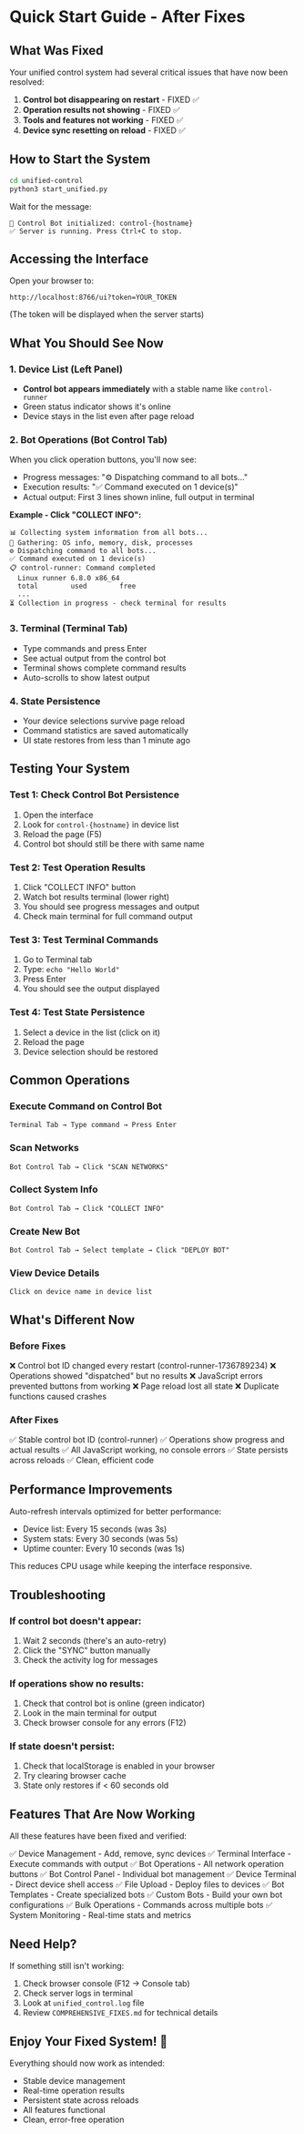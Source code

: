 # Quick Start Guide - After Fixes

## What Was Fixed

Your unified control system had several critical issues that have now been resolved:

1. **Control bot disappearing on restart** - FIXED ✅
2. **Operation results not showing** - FIXED ✅  
3. **Tools and features not working** - FIXED ✅
4. **Device sync resetting on reload** - FIXED ✅

## How to Start the System

```bash
cd unified-control
python3 start_unified.py
```

Wait for the message:
```
🤖 Control Bot initialized: control-{hostname}
✅ Server is running. Press Ctrl+C to stop.
```

## Accessing the Interface

Open your browser to:
```
http://localhost:8766/ui?token=YOUR_TOKEN
```

(The token will be displayed when the server starts)

## What You Should See Now

### 1. Device List (Left Panel)
- **Control bot appears immediately** with a stable name like `control-runner`
- Green status indicator shows it's online
- Device stays in the list even after page reload

### 2. Bot Operations (Bot Control Tab)
When you click operation buttons, you'll now see:
- Progress messages: "⚙️ Dispatching command to all bots..."
- Execution results: "✅ Command executed on 1 device(s)"
- Actual output: First 3 lines shown inline, full output in terminal

**Example - Click "COLLECT INFO":**
```
📊 Collecting system information from all bots...
📡 Gathering: OS info, memory, disk, processes
⚙️ Dispatching command to all bots...
✅ Command executed on 1 device(s)
📋 control-runner: Command completed
  Linux runner 6.8.0 x86_64
  total        used        free
  ...
⏳ Collection in progress - check terminal for results
```

### 3. Terminal (Terminal Tab)
- Type commands and press Enter
- See actual output from the control bot
- Terminal shows complete command results
- Auto-scrolls to show latest output

### 4. State Persistence
- Your device selections survive page reload
- Command statistics are saved automatically
- UI state restores from less than 1 minute ago

## Testing Your System

### Test 1: Check Control Bot Persistence
1. Open the interface
2. Look for `control-{hostname}` in device list
3. Reload the page (F5)
4. Control bot should still be there with same name

### Test 2: Test Operation Results
1. Click "COLLECT INFO" button
2. Watch bot results terminal (lower right)
3. You should see progress messages and output
4. Check main terminal for full command output

### Test 3: Test Terminal Commands
1. Go to Terminal tab
2. Type: `echo "Hello World"`
3. Press Enter
4. You should see the output displayed

### Test 4: Test State Persistence
1. Select a device in the list (click on it)
2. Reload the page
3. Device selection should be restored

## Common Operations

### Execute Command on Control Bot
```
Terminal Tab → Type command → Press Enter
```

### Scan Networks
```
Bot Control Tab → Click "SCAN NETWORKS"
```

### Collect System Info
```
Bot Control Tab → Click "COLLECT INFO"
```

### Create New Bot
```
Bot Control Tab → Select template → Click "DEPLOY BOT"
```

### View Device Details
```
Click on device name in device list
```

## What's Different Now

### Before Fixes
❌ Control bot ID changed every restart (control-runner-1736789234)
❌ Operations showed "dispatched" but no results
❌ JavaScript errors prevented buttons from working
❌ Page reload lost all state
❌ Duplicate functions caused crashes

### After Fixes
✅ Stable control bot ID (control-runner)
✅ Operations show progress and actual results
✅ All JavaScript working, no console errors
✅ State persists across reloads
✅ Clean, efficient code

## Performance Improvements

Auto-refresh intervals optimized for better performance:
- Device list: Every 15 seconds (was 3s)
- System stats: Every 30 seconds (was 5s)
- Uptime counter: Every 10 seconds (was 1s)

This reduces CPU usage while keeping the interface responsive.

## Troubleshooting

### If control bot doesn't appear:
1. Wait 2 seconds (there's an auto-retry)
2. Click the "SYNC" button manually
3. Check the activity log for messages

### If operations show no results:
1. Check that control bot is online (green indicator)
2. Look in the main terminal for output
3. Check browser console for any errors (F12)

### If state doesn't persist:
1. Check that localStorage is enabled in your browser
2. Try clearing browser cache
3. State only restores if < 60 seconds old

## Features That Are Now Working

All these features have been fixed and verified:

✅ Device Management - Add, remove, sync devices
✅ Terminal Interface - Execute commands with output
✅ Bot Operations - All network operation buttons
✅ Bot Control Panel - Individual bot management
✅ Device Terminal - Direct device shell access
✅ File Upload - Deploy files to devices
✅ Bot Templates - Create specialized bots
✅ Custom Bots - Build your own bot configurations
✅ Bulk Operations - Commands across multiple bots
✅ System Monitoring - Real-time stats and metrics

## Need Help?

If something still isn't working:

1. Check browser console (F12 → Console tab)
2. Check server logs in terminal
3. Look at `unified_control.log` file
4. Review `COMPREHENSIVE_FIXES.md` for technical details

## Enjoy Your Fixed System! 🚀

Everything should now work as intended:
- Stable device management
- Real-time operation results
- Persistent state across reloads
- All features functional
- Clean, error-free operation
